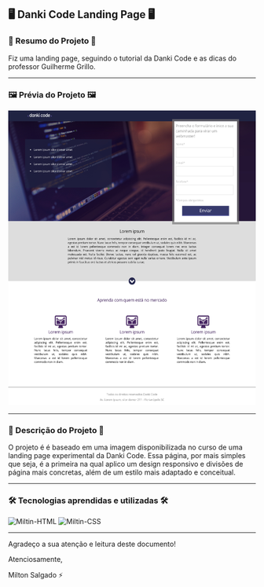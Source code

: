 ## 🖥️ Danki Code Landing Page 🖥️

### 📄 Resumo do Projeto 📄
Fiz uma landing page, seguindo o tutorial da Danki Code e as dicas do professor Guilherme Grillo.

<hr>

### 🖼️ Prévia do Projeto 🖼️

<div align="center">
    <img height="600em" src="images/demo/landing_page_danki_index.jpg">
</div>

<hr>

### 📖 Descrição do Projeto 📖
O projeto é é baseado em uma imagem disponibilizada no curso de uma landing page experimental da Danki Code.
Essa página, por mais simples que seja, é a primeira na qual aplico um design responsivo e divisões de página mais concretas, além de um estilo mais adaptado e conceitual.

<hr>

### 🛠️ Tecnologias aprendidas e utilizadas 🛠️

<div style="display: inline_block">
  <img align="center" alt="Miltin-HTML" height="30" width="40" src="https://cdn.jsdelivr.net/gh/devicons/devicon/icons/html5/html5-plain.svg">
  <img align="center" alt="Miltin-CSS" height="30" width="40" src="https://cdn.jsdelivr.net/gh/devicons/devicon/icons/css3/css3-plain.svg">
</div>

<hr>

Agradeço a sua atenção e leitura deste documento!

Atenciosamente, 

Milton Salgado ⚡
